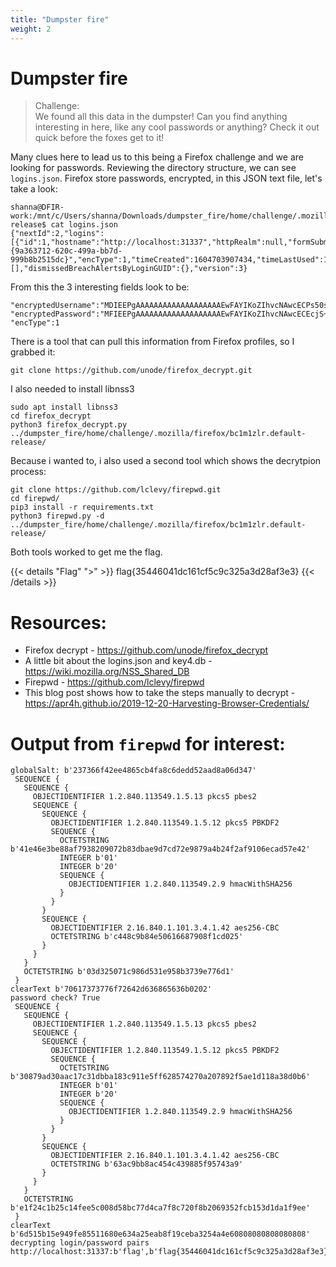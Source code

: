 ```yaml
---
title: "Dumpster fire"
weight: 2
---
```

# Dumpster fire

> Challenge:  
> We found all this data in the dumpster! Can you find anything interesting in here, like any cool passwords or anything? Check it out quick before the foxes get to it!

Many clues here to lead us to this being a Firefox challenge and we are looking for passwords. Reviewing the directory structure, we can see `logins.json`. Firefox store passwords, encrypted, in this JSON text file, let's take a look:

```shell
shanna@DFIR-work:/mnt/c/Users/shanna/Downloads/dumpster_fire/home/challenge/.mozilla/firefox/bc1m1zlr.default-release$ cat logins.json
{"nextId":2,"logins":[{"id":1,"hostname":"http://localhost:31337","httpRealm":null,"formSubmitURL":"http://localhost:31337","usernameField":"username","passwordField":"password","encryptedUsername":"MDIEEPgAAAAAAAAAAAAAAAAAAAEwFAYIKoZIhvcNAwcECPs50spbp6eyBAi0aCUHIntLPA==","encryptedPassword":"MFIEEPgAAAAAAAAAAAAAAAAAAAEwFAYIKoZIhvcNAwcECEcjS+e6bXjFBCgCQ0p/1wCqPUmdgXdZWlohMXan4C3jD0bQgzsweyVEpAjJa+P9eOU4","guid":"{9a363712-620c-499a-bb7d-999b8b2515dc}","encType":1,"timeCreated":1604703907434,"timeLastUsed":1604703907434,"timePasswordChanged":1604703907434,"timesUsed":1}],"potentiallyVulnerablePasswords":[],"dismissedBreachAlertsByLoginGUID":{},"version":3}
```

From this the 3 interesting fields look to be:
```shell
"encryptedUsername":"MDIEEPgAAAAAAAAAAAAAAAAAAAEwFAYIKoZIhvcNAwcECPs50spbp6eyBAi0aCUHIntLPA=="
"encryptedPassword":"MFIEEPgAAAAAAAAAAAAAAAAAAAEwFAYIKoZIhvcNAwcECEcjS+e6bXjFBCgCQ0p/1wCqPUmdgXdZWlohMXan4C3jD0bQgzsweyVEpAjJa+P9eOU4"
"encType":1
```
There is a tool that can pull this information from Firefox profiles, so I grabbed it:
```shell
git clone https://github.com/unode/firefox_decrypt.git
```

I also needed to install libnss3

```shell
sudo apt install libnss3
cd firefox_decrypt
python3 firefox_decrypt.py ../dumpster_fire/home/challenge/.mozilla/firefox/bc1m1zlr.default-release/
```

Because i wanted to, i also used a second tool which shows the decrytpion process: 

```shell
git clone https://github.com/lclevy/firepwd.git
cd firepwd/
pip3 install -r requirements.txt
python3 firepwd.py -d ../dumpster_fire/home/challenge/.mozilla/firefox/bc1m1zlr.default-release/
```

Both tools worked to get me the flag.

{{< details "Flag" ">" >}}
flag{35446041dc161cf5c9c325a3d28af3e3}
{{< /details >}}

# Resources:
* Firefox decrypt - https://github.com/unode/firefox_decrypt
* A little bit about the logins.json and key4.db - https://wiki.mozilla.org/NSS_Shared_DB
* Firepwd - https://github.com/lclevy/firepwd
* This blog post shows how to take the steps manually to decrypt - https://apr4h.github.io/2019-12-20-Harvesting-Browser-Credentials/

# Output from `firepwd` for interest:

```shell
globalSalt: b'237366f42ee4865cb4fa8c6dedd52aad8a06d347'
 SEQUENCE {
   SEQUENCE {
     OBJECTIDENTIFIER 1.2.840.113549.1.5.13 pkcs5 pbes2
     SEQUENCE {
       SEQUENCE {
         OBJECTIDENTIFIER 1.2.840.113549.1.5.12 pkcs5 PBKDF2
         SEQUENCE {
           OCTETSTRING b'41e46e3be88af7938209072b83dbae9d7cd72e9879a4b24f2af9106ecad57e42'
           INTEGER b'01'
           INTEGER b'20'
           SEQUENCE {
             OBJECTIDENTIFIER 1.2.840.113549.2.9 hmacWithSHA256
           }
         }
       }
       SEQUENCE {
         OBJECTIDENTIFIER 2.16.840.1.101.3.4.1.42 aes256-CBC
         OCTETSTRING b'c448c9b84e50616687908f1cd025'
       }
     }
   }
   OCTETSTRING b'03d325071c986d531e958b3739e776d1'
 }
clearText b'70617373776f72642d636865636b0202'
password check? True
 SEQUENCE {
   SEQUENCE {
     OBJECTIDENTIFIER 1.2.840.113549.1.5.13 pkcs5 pbes2
     SEQUENCE {
       SEQUENCE {
         OBJECTIDENTIFIER 1.2.840.113549.1.5.12 pkcs5 PBKDF2
         SEQUENCE {
           OCTETSTRING b'30879ad30aac17c31dbba183c911e5ff628574270a207892f5ae1d118a38d0b6'
           INTEGER b'01'
           INTEGER b'20'
           SEQUENCE {
             OBJECTIDENTIFIER 1.2.840.113549.2.9 hmacWithSHA256
           }
         }
       }
       SEQUENCE {
         OBJECTIDENTIFIER 2.16.840.1.101.3.4.1.42 aes256-CBC
         OCTETSTRING b'63ac9bb8ac454c439885f95743a9'
       }
     }
   }
   OCTETSTRING b'e1f24c1b25c14fee5c008d58bc77d4ca7f8c720f8b2069352fcb153d1da1f9ee'
 }
clearText b'6d515b15e949fe85511680e634a25eab8f19ceba3254a4e60808080808080808'
decrypting login/password pairs
http://localhost:31337:b'flag',b'flag{35446041dc161cf5c9c325a3d28af3e3}'
```
